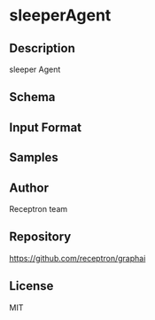 # sleeperAgent

## Description

sleeper Agent

## Schema



## Input Format



## Samples



## Author

Receptron team

## Repository

https://github.com/receptron/graphai

## License

MIT

